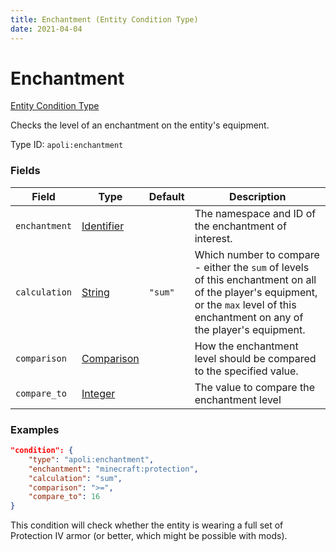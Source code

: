 ```yaml
---
title: Enchantment (Entity Condition Type)
date: 2021-04-04
---
```


# Enchantment

[Entity Condition Type](../entity_condition_types.md)

Checks the level of an enchantment on the entity's equipment.

Type ID: `apoli:enchantment`

### Fields

Field  | Type | Default | Description
-------|------|---------|------------
`enchantment` | [Identifier](../data_types/identifier.md) | | The namespace and ID of the enchantment of interest.
`calculation` | [String](../data_types/string.md) | `"sum"` | Which number to compare - either the `sum` of levels of this enchantment on all of the player's equipment, or the `max` level of this enchantment on any of the player's equipment.
`comparison` | [Comparison](../data_types/comparison.md) | | How the enchantment level should be compared to the specified value.
`compare_to` | [Integer](../data_types/integer.md) | | The value to compare the enchantment level

### Examples

```json
"condition": {
    "type": "apoli:enchantment",
    "enchantment": "minecraft:protection",
    "calculation": "sum",
    "comparison": ">=",
    "compare_to": 16
}
```

This condition will check whether the entity is wearing a full set of Protection IV armor (or better, which might be possible with mods).
